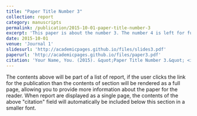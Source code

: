 ```yaml
---
title: "Paper Title Number 3"
collection: report
category: manuscripts
permalink: /publication/2015-10-01-paper-title-number-3
excerpt: 'This paper is about the number 3. The number 4 is left for future work.'
date: 2015-10-01
venue: 'Journal 1'
slidesurl: 'http://academicpages.github.io/files/slides3.pdf'
paperurl: 'http://academicpages.github.io/files/paper3.pdf'
citation: 'Your Name, You. (2015). &quot;Paper Title Number 3.&quot; <i>Journal 1</i>. 1(3).'
---
```


The contents above will be part of a list of report, if the user clicks the link for the publication than the contents of section will be rendered as a full page, allowing you to provide more information about the paper for the reader. When report are displayed as a single page, the contents of the above "citation" field will automatically be included below this section in a smaller font.